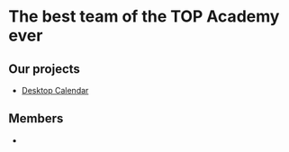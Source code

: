 # The best team of the TOP Academy ever

## Our projects
- [Desktop Calendar](https://github.com/Nyashki-Dev/Desktop-Calendar)

## Members

- 


